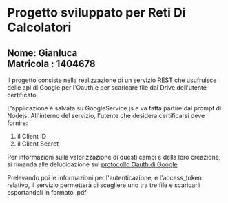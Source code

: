 <H1>Progetto sviluppato per Reti Di Calcolatori</H1>
<H2>Nome: Gianluca<br>
Matricola : 1404678</H2>

Il progetto consiste nella realizzazione di un servizio REST che usufruisce delle api di Google per l'Oauth e per scaricare file dal Drive dell'utente certificato.

L'applicazione è salvata su GoogleService.js e va fatta partire dal prompt di Nodejs. All'interno del servizio, l'utente che desidera certificarsi deve fornire:

<ol>
<li> il Client ID</li>
<li> il Client Secret</li>
</ol>

Per informazioni sulla valorizzazione di questi campi e della loro creazione, si rimanda alle delucidazione sul <a href="https://developers.google.com/identity/protocols/OAuth2">protocollo Oauth di Google</a>

Prelevando poi le informazioni per l'autenticazione, e l'access_token relativo, il servizio permetterà di scegliere uno tra tre file e scaricarli esportandoli in formato .pdf

